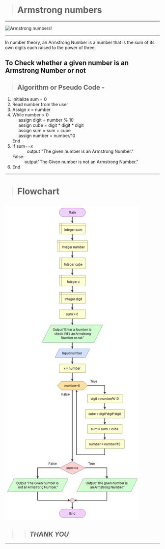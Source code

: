 ># __Armstrong numbers__
---
![Armstrong numbers!](https://i.ytimg.com/vi/OvANihsVDI8/maxresdefault.jpg)

---
<p> In number theory, an Armstrong Number is a number that is the sum of its own digits each raised to the power of three.</p>

## **To Check whether a given number is an Armstrong Number or not**

> ## __Algorithm or Pseudo Code__ -
 
 1. Initialize sum = 0
 1. Read number from the user
 1. Assign x = number
 1. While number > 0<br />
&nbsp; &nbsp; &nbsp;assign digit = number % 10<br>
 &nbsp; &nbsp; &nbsp;assign cube = digit * digit * digit<br>
  &nbsp; &nbsp; &nbsp;assign sum = sum + cube<br>
   &nbsp; &nbsp; &nbsp;assign number = number/10 <br>
    End <br>
 1. If sum==x <br>
  &nbsp; &nbsp; &nbsp;&nbsp;&nbsp; &nbsp; &nbsp; output "The given number is an Armstrong Number."<br>
    False:<br>
    &nbsp; &nbsp; &nbsp;&nbsp; &nbsp; &nbsp;output"The Given number is not an Armstrong Number."<br>
1. End <br>
 ---
># __Flowchart__

![Armstrong number!](m2.png)
---
>>## __*THANK YOU*__
--- 

 
    

